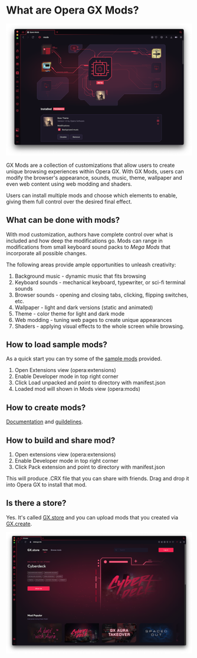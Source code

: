 # What are Opera GX Mods?

![GXMods](images/gxmods.png)

GX Mods are a collection of customizations that allow users to create unique browsing experiences within Opera GX. With GX Mods, users can modify the browser's appearance, sounds, music, theme, wallpaper and even web content using web modding and shaders.

Users can install multiple mods and choose which elements to enable, giving them full control over the desired final effect.


## What can be done with mods?

With mod customization, authors have complete control over what is included and how deep the modifications go. Mods can range in modifications from small keyboard sound packs to *Mega Mods* that incorporate all possible changes.

The following areas provide ample opportunities to unleash creativity:

1. Background music - dynamic music that fits browsing
2. Keyboard sounds - mechanical keyboard, typewriter, or sci-fi terminal sounds
3. Browser sounds - opening and closing tabs, clicking, flipping switches, etc.
4. Wallpaper - light and dark versions (static and animated)
5. Theme - color theme for light and dark mode
6. Web modding - tuning web pages to create unique appearances
7. Shaders - applying visual effects to the whole screen while browsing.

## How to load sample mods?

As a quick start you can try some of the [sample mods](mods) provided.

1. Open Extensions view (opera:extensions)
2. Enable Developer mode in top right corner
3. Click Load unpacked and point to directory with manifest.json
4. Loaded mod will shown in Mods view (opera:mods)

## How to create mods?

[Documentation](documentation/mods.md) and [guildelines](documentation/guidelines.md).

## How to build and share mod?

1. Open extensions view (opera:extensions)
2. Enable Developer mode in top right corner
3. Click Pack extension and point to directory with manifest.json

This will produce .CRX file that you can share with friends. Drag and drop it into Opera GX to install that mod.

## Is there a store?

Yes. It's called [GX.store](https://operagx.gg/mods2) and you can upload mods that you created via [GX.create](https://create.gx.games/mods).

![GX.store](images/gxstore.png)

